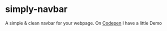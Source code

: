 # simply-navbar
A simple &amp; clean navbar for your webpage.
On [Codepen](https://codepen.io/mrbrut-glitch/pen/mdGKJJN) I have a little Demo
